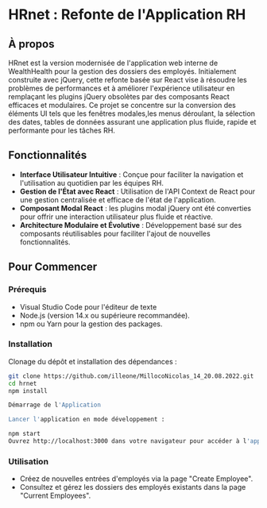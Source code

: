 # HRnet : Refonte de l'Application RH

## À propos

HRnet est la version modernisée de l'application web interne de WealthHealth pour la gestion des dossiers des employés. Initialement construite avec jQuery, cette refonte basée sur React vise à résoudre les problèmes de performances et à améliorer l'expérience utilisateur en remplaçant les plugins jQuery obsolètes par des composants React efficaces et modulaires. Ce projet se concentre sur la conversion des éléments UI  tels que les fenêtres modales,les menus déroulant, la sélection des dates, tables de données assurant une application plus fluide, rapide et performante pour les tâches RH.

## Fonctionnalités

- **Interface Utilisateur Intuitive** : Conçue pour faciliter la navigation et l'utilisation au quotidien par les équipes RH.
- **Gestion de l'État avec React** : Utilisation de l'API Context de React pour une gestion centralisée et efficace de l'état de l'application.
- **Composant Modal React** : les plugins modal jQuery ont été converties pour offrir une interaction utilisateur plus fluide et réactive.
- **Architecture Modulaire et Évolutive** : Développement basé sur des composants réutilisables pour faciliter l'ajout de nouvelles fonctionnalités.

## Pour Commencer

### Prérequis

- Visual Studio Code pour l'éditeur de texte 
- Node.js (version 14.x ou supérieure recommandée).
- npm ou Yarn pour la gestion des packages.

### Installation

Clonage du dépôt et installation des dépendances :

```bash
git clone https://github.com/illeone/MillocoNicolas_14_20.08.2022.git 
cd hrnet
npm install

Démarrage de l'Application

Lancer l'application en mode développement :

npm start
Ouvrez http://localhost:3000 dans votre navigateur pour accéder à l'application.

```

### Utilisation

- Créez de nouvelles entrées d'employés via la page "Create Employee".
- Consultez et gérez les dossiers des employés existants dans la page "Current Employees".